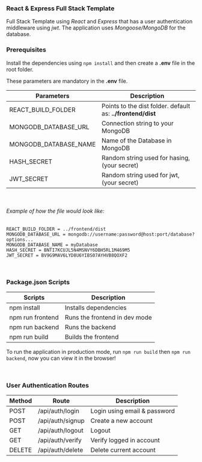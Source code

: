 ### React & Express Full Stack Template

Full Stack Template using _React_ and _Express_ that has a user authentication middleware using _jwt_. The application uses _Mongoose/MongoDB_ for the database.

### Prerequisites

Install the dependencies using `npm install` and then create a **.env** file in the root folder.

These parameters are mandatory in the **.env** file.

| Parameters            | Description                                                 |
| --------------------- | ----------------------------------------------------------- |
| REACT_BUILD_FOLDER    | Points to the dist folder. default as: **../frontend/dist** |
| MONGODB_DATABASE_URL  | Connection string to your MongoDB                           |
| MONGODB_DATABASE_NAME | Name of the Database in MongoDB                             |
| HASH_SECRET           | Random string used for hasing, (your secret)                |
| JWT_SECRET            | Random string used for jwt, (your secret)                   |

&nbsp;

###### Example of how the file would look like:

```
REACT_BUILD_FOLDER = ../frontend/dist
MONGODB_DATABASE_URL = mongodb://username:password@host:port/database?options...
MONGODB_DATABASE_NAME = myDatabase
HASH_SECRET = BNTI7KCUJL5N4MSNVY6DBH5RL1M469M5
JWT_SECRET = BV9G9MAV6LYD8U6YIBS07AYHVB8QOXF2
```

&nbsp;

### Package.json Scripts

| Scripts          | Description                   |
| ---------------- | ----------------------------- |
| npm install      | Installs dependencies         |
| npm run frontend | Runs the frontend in dev mode |
| npm run backend  | Runs the backend              |
| npm run build    | Builds the frontend           |

To run the application in production mode, run `npm run build` then `npm run backend`, now you can view it in the browser!

&nbsp;
&nbsp;

### User Authentication Routes

| Method | Route            | Description                  |
| ------ | ---------------- | ---------------------------- |
| POST   | /api/auth/login  | Login using email & password |
| POST   | /api/auth/signup | Create a new account         |
| GET    | /api/auth/logout | Logout                       |
| GET    | /api/auth/verify | Verify logged in account     |
| DELETE | /api/auth/delete | Delete current account       |
